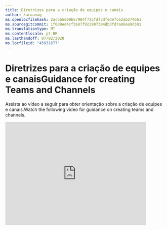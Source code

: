 ```yaml
---
title: Diretrizes para a criação de equipes e canais
author: karuanag
ms.openlocfilehash: 2acbb5d09b57984f725fdf3dfedefc62ab274661
ms.sourcegitcommit: 1f080ed4cf3687f922907304db3fd7a06aa9d501
ms.translationtype: MT
ms.contentlocale: pt-BR
ms.lasthandoff: 07/02/2020
ms.locfileid: "45031677"
---
```

# <a name="guidance-for-creating-teams-and-channels"></a><span data-ttu-id="d9b1d-102">Diretrizes para a criação de equipes e canais</span><span class="sxs-lookup"><span data-stu-id="d9b1d-102">Guidance for creating Teams and Channels</span></span>
<span data-ttu-id="d9b1d-103">Assista ao vídeo a seguir para obter orientação sobre a criação de equipes e canais.</span><span class="sxs-lookup"><span data-stu-id="d9b1d-103">Watch the following video for guidance on creating teams and channels.</span></span>
<iframe width="445" height="324" src="https://www.youtube.com/embed/hjJWtoaRJeE?rel=0" frameborder="0" allow="autoplay; encrypted-media" allowfullscreen></iframe>
